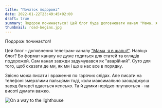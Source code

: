 ```yaml
---
title: "Початок подорожі"
date: 2022-01-22T23:49:45+02:00
draft: true
summary: Подорож починається! Цей блог буде доповнювати канал "Мама, я в шапці". Навіщо блог, якщо вже є канал? Читайте.
thumbnail: road-begins.jpg
---
```


Подорож починаєтся!

Цей блог - доповнення телеграм-каналу ["Мама, я в шапці!"](https://t.me/mamayavshaptsi).
Навіщо блог? Бо формат каналу не дуже годиться для статей та оглядів подорожей. 
Сам канал завжди задумувався як "аварійний".
Суто для того, щоб сказати де ми, як ми і що в нас все в порядку. 

Звісно можа писати і враження по гарячих слідах.
Але писати на телефоні змерзлими пальцями тоді, коли максимально заощаджуєш заряд батареї вдається кепсько.
Та й думки нерідко плутаються - на висоті думати важко.

![On a way to the lighthouse](road-begins.jpg)